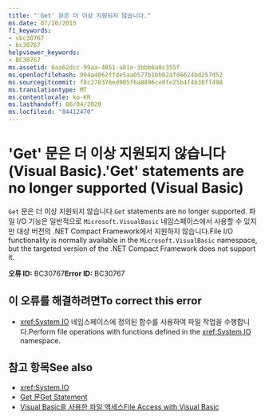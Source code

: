 ```yaml
---
title: "'Get' 문은 더 이상 지원되지 않습니다."
ms.date: 07/20/2015
f1_keywords:
- vbc30767
- bc30767
helpviewer_keywords:
- BC30767
ms.assetid: 6aa62dcc-99aa-4051-a81e-3bbb6a8c355f
ms.openlocfilehash: 904a4062ffde5aa0577b1bb02af86624bd257d52
ms.sourcegitcommit: f8c270376ed905f6a8896ce0fe25b4f4b38ff498
ms.translationtype: MT
ms.contentlocale: ko-KR
ms.lasthandoff: 06/04/2020
ms.locfileid: "84412470"
---
```

# <a name="get-statements-are-no-longer-supported-visual-basic"></a><span data-ttu-id="26a36-102">'Get' 문은 더 이상 지원되지 않습니다(Visual Basic).</span><span class="sxs-lookup"><span data-stu-id="26a36-102">'Get' statements are no longer supported (Visual Basic)</span></span>
<span data-ttu-id="26a36-103">`Get` 문은 더 이상 지원되지 않습니다.</span><span class="sxs-lookup"><span data-stu-id="26a36-103">`Get` statements are no longer supported.</span></span> <span data-ttu-id="26a36-104">파일 I/O 기능은 일반적으로 `Microsoft.VisualBasic` 네임스페이스에서 사용할 수 있지만 대상 버전의 .NET Compact Framework에서 지원하지 않습니다.</span><span class="sxs-lookup"><span data-stu-id="26a36-104">File I/O functionality is normally available in the `Microsoft.VisualBasic` namespace, but the targeted version of the .NET Compact Framework does not support it.</span></span>  
  
 <span data-ttu-id="26a36-105">**오류 ID:** BC30767</span><span class="sxs-lookup"><span data-stu-id="26a36-105">**Error ID:** BC30767</span></span>  
  
## <a name="to-correct-this-error"></a><span data-ttu-id="26a36-106">이 오류를 해결하려면</span><span class="sxs-lookup"><span data-stu-id="26a36-106">To correct this error</span></span>  
  
- <span data-ttu-id="26a36-107"><xref:System.IO> 네임스페이스에 정의된 함수를 사용하여 파일 작업을 수행합니다.</span><span class="sxs-lookup"><span data-stu-id="26a36-107">Perform file operations with functions defined in the <xref:System.IO> namespace.</span></span>  
  
## <a name="see-also"></a><span data-ttu-id="26a36-108">참고 항목</span><span class="sxs-lookup"><span data-stu-id="26a36-108">See also</span></span>

- <xref:System.IO>
- [<span data-ttu-id="26a36-109">Get 문</span><span class="sxs-lookup"><span data-stu-id="26a36-109">Get Statement</span></span>](../language-reference/statements/get-statement.md)
- [<span data-ttu-id="26a36-110">Visual Basic을 사용한 파일 액세스</span><span class="sxs-lookup"><span data-stu-id="26a36-110">File Access with Visual Basic</span></span>](../developing-apps/programming/drives-directories-files/file-access.md)
